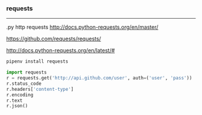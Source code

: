 ### requests
---
.py http requests
http://docs.python-requests.org/en/master/

https://github.com/requests/requests/

http://docs.python-requests.org/en/latest/#

```sh
pipenv install requests
```

```py
import requests
r = requests.get('http://api.github.com/user', auth=('user', 'pass'))
r.status_code
r.headers['content-type']
r.encoding
r.text
r.json()

```

```
```

